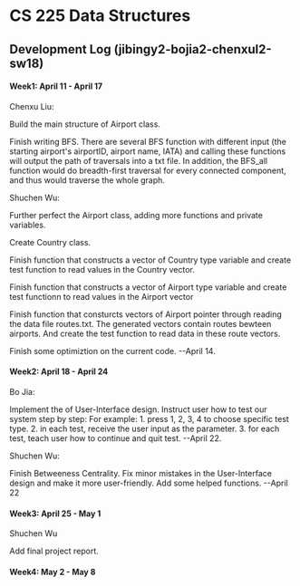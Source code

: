 # CS 225 Data Structures
## Development Log (jibingy2-bojia2-chenxul2-sw18)

#### Week1: April 11 - April 17


Chenxu Liu: 
  
  Build the main structure of Airport class. 
  
  Finish writing BFS. There are several BFS function with different input (the starting airport's airportID, airport name, IATA) and calling these functions will output the path of traversals into a txt file. In addition, the BFS_all function would do breadth-first traversal for every connected component, and thus would traverse the whole graph.

Shuchen Wu:
  
  Further perfect the Airport class, adding more functions and private variables.
  
  Create Country class.
  
  Finish function that constructs a vector of Country type variable and create test function to read values in the Country vector.
  
  Finish function that constructs a vector of Airport type variable and create test functionn to read values in the Airport vector
  
  Finish function that consturcts vectors of Airport pointer through reading the data file routes.txt. The generated vectors contain routes bewteen airports. And create the test function to read data in these route vectors.
  
  Finish some optimiztion on the current code. --April 14. 
  

#### Week2: April 18 - April 24


Bo Jia:
  
  Implement the of User-Interface design.
  Instruct user how to test our system step by step:
  For example: 
    1. press 1, 2, 3, 4 to choose specific test type.
    2. in each test, receive the user input as the parameter.
    3. for each test, teach user how to continue and quit test. --April 22.
  
Shuchen Wu:

  Finish Betweeness Centrality.
  Fix minor mistakes in the User-Interface design and make it more user-friendly.
  Add some helped functions.  --April 22
  
  
#### Week3: April 25 - May 1

Shuchen Wu

  Add final project report.

#### Week4: May 2 - May 8